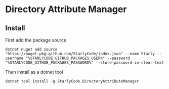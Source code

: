 # Directory Attribute Manager

## Install

First add the package source
```pwsh
dotnet nuget add source "https://nuget.pkg.github.com/StarlyCode/index.json" --name Starly --username "%STARLYCODE_GITHUB_PACKAGES_USER%" --password "%STARLYCODE_GITHUB_PACKAGES_PASSWORD%" --store-password-in-clear-text
```

Then install as a dotnet tool

```pwsh
dotnet tool install -g StarlyCode.DirectoryAttributeManager
```
